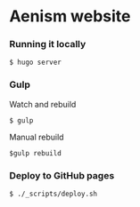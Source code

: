 # Aenism website

### Running it locally

```
$ hugo server
```
### Gulp

Watch and rebuild
```
$ gulp
```
Manual rebuild
```
$gulp rebuild
```

### Deploy to GitHub pages

```
$ ./_scripts/deploy.sh
```
